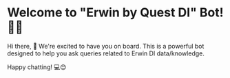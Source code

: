 # Welcome to "Erwin by Quest DI" Bot! 🚀🤖

Hi there, 👋 We're excited to have you on board. This is a powerful bot designed to help you ask queries related to Erwin DI
data/knowledge.

Happy chatting! 💻😊

